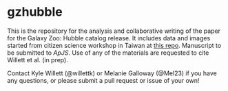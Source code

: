 gzhubble
==========
This is the repository for the analysis and collaborative writing of the paper for the Galaxy Zoo: Hubble catalog release. It includes data and images started from citizen science workshop in Taiwan at [this repo](https://github.com/CitizenScienceInAstronomyWorkshop/gz_ferengi_bias). Manuscript to be submitted to _ApJS_. Use of any of the materials are requested to cite Willett et al. (in prep).

Contact Kyle Willett (@willettk) or Melanie Galloway (@Mel23) if you have any questions, or please submit a pull request or issue of your own!
